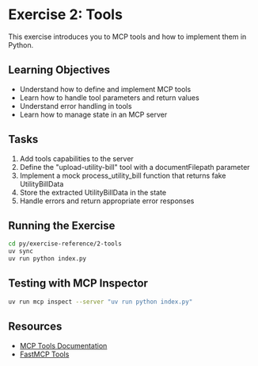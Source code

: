 # Exercise 2: Tools

This exercise introduces you to MCP tools and how to implement them in Python.

## Learning Objectives

- Understand how to define and implement MCP tools
- Learn how to handle tool parameters and return values
- Understand error handling in tools
- Learn how to manage state in an MCP server

## Tasks

1. Add tools capabilities to the server
2. Define the "upload-utility-bill" tool with a documentFilepath parameter
3. Implement a mock process_utility_bill function that returns fake UtilityBillData
4. Store the extracted UtilityBillData in the state
5. Handle errors and return appropriate error responses

## Running the Exercise

```bash
cd py/exercise-reference/2-tools
uv sync
uv run python index.py
```

## Testing with MCP Inspector

```bash
uv run mcp inspect --server "uv run python index.py"
```

## Resources

- [MCP Tools Documentation](https://modelcontextprotocol.io/docs/concepts/tools)
- [FastMCP Tools](https://github.com/modelcontextprotocol/python-sdk) 
